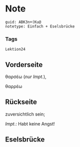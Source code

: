 # Note
```
guid: ABK3n+(Ku@
notetype: Einfach + Eselsbrücke
```

### Tags
```
Lektion24
```

## Vorderseite
θαρσέω (<i>nur Impt.</i>), <div>θαρρέω</div>

## Rückseite
zuversichtlich sein; <div><i>Impt</i>.: Habt keine Angst! </div>

## Eselsbrücke

